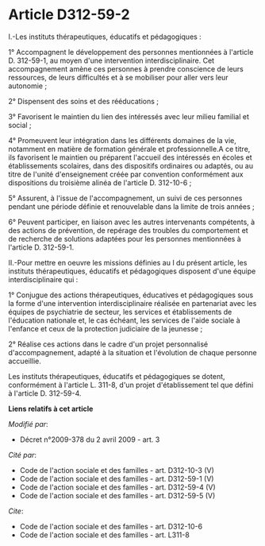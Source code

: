 # Article D312-59-2

I.-Les instituts thérapeutiques, éducatifs et pédagogiques : 

1° Accompagnent le développement des personnes mentionnées à l'article D. 312-59-1, au moyen d'une intervention
interdisciplinaire. Cet accompagnement amène ces personnes à prendre conscience de leurs ressources, de leurs difficultés et
à se mobiliser pour aller vers leur autonomie ; 

2° Dispensent des soins et des rééducations ; 

3° Favorisent le maintien du lien des intéressés avec leur milieu familial et social ; 

4° Promeuvent leur intégration dans les différents domaines de la vie, notamment en matière de formation générale et
professionnelle.A ce titre, ils favorisent le maintien ou préparent l'accueil des intéressés en écoles et établissements
scolaires, dans des dispositifs ordinaires ou adaptés, ou au titre de l'unité d'enseignement créée par convention
conformément aux dispositions du troisième alinéa de l'article D. 312-10-6 ; 

5° Assurent, à l'issue de l'accompagnement, un suivi de ces personnes pendant une période définie et renouvelable dans la
limite de trois années ; 

6° Peuvent participer, en liaison avec les autres intervenants compétents, à des actions de prévention, de repérage des
troubles du comportement et de recherche de solutions adaptées pour les personnes mentionnées à l'article D. 312-59-1. 

II.-Pour mettre en oeuvre les missions définies au I du présent article, les instituts thérapeutiques, éducatifs et
pédagogiques disposent d'une équipe interdisciplinaire qui : 

1° Conjugue des actions thérapeutiques, éducatives et pédagogiques sous la forme d'une intervention interdisciplinaire
réalisée en partenariat avec les équipes de psychiatrie de secteur, les services et établissements de l'éducation nationale
et, le cas échéant, les services de l'aide sociale à l'enfance et ceux de la protection judiciaire de la jeunesse ; 

2° Réalise ces actions dans le cadre d'un projet personnalisé d'accompagnement, adapté à la situation et l'évolution de
chaque personne accueillie. 

Les instituts thérapeutiques, éducatifs et pédagogiques se dotent, conformément à l'article L. 311-8, d'un projet
d'établissement tel que défini à l'article D. 312-59-4.

**Liens relatifs à cet article**

_Modifié par_:

  - Décret n°2009-378 du 2 avril 2009 - art. 3

_Cité par_:

  - Code de l'action sociale et des familles - art. D312-10-3 (V)
  - Code de l'action sociale et des familles - art. D312-59-1 (V)
  - Code de l'action sociale et des familles - art. D312-59-4 (V)
  - Code de l'action sociale et des familles - art. D312-59-5 (V)

_Cite_:

  - Code de l'action sociale et des familles - art. D312-10-6
  - Code de l'action sociale et des familles - art. L311-8
